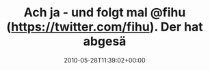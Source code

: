 ---
retweeted: false
source: <a href="http://twitter.com" rel="nofollow">Twitter Web Client</a>
entities:
  hashtags:
  - text: ff
    indices:
    - '74'
    - '77'
  symbols: []
  user_mentions:
  - name: fihu
    screen_name: fihu
    indices:
    - '23'
    - '28'
    id_str: '685283'
    id: '685283'
  urls: []
display_text_range:
- '0'
- '77'
favorite_count: '0'
id_str: '14900352003'
truncated: false
retweet_count: '0'
id: '14900352003'
created_at: Fri May 28 11:39:02 +0000 2010
favorited: false
full_text: 'Ach ja - und folgt mal [@fihu](https://twitter.com/fihu). Der hat abgesägte
  Schrotflinten im Gesicht. #ff'
lang: de
tags:
- ff
- pesos/twitter
date: '2010-05-28T11:39:02+00:00'
src: https://twitter.com/bascht/status/14900352003
original_url: https://twitter.com/bascht/status/14900352003
type: twitter_tweet
text: 'Ach ja - und folgt mal [@fihu](https://twitter.com/fihu). Der hat abgesägte
  Schrotflinten im Gesicht. #ff'
title: Ach ja - und folgt mal @fihu (https://twitter.com/fihu). Der hat abgesä

---